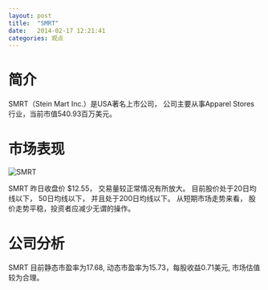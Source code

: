 ```yaml
---
layout: post
title:  "SMRT"
date:   2014-02-17 12:21:41
categories: 观点
---
```


# 简介
SMRT（Stein Mart Inc.）是USA著名上市公司，
公司主要从事Apparel Stores行业，当前市值540.93百万美元。

# 市场表现

![SMRT](http://finviz.com/chart.ashx?t=SMRT&ty=c&ta=1&p=d&s=l)

SMRT 昨日收盘价 $12.55，
交易量较正常情况有所放大。
目前股价处于20日均线以下，
50日均线以下，
并且处于200日均线以下。
从短期市场走势来看，
股价走势平稳，投资者应减少无谓的操作。

# 公司分析
SMRT 目前静态市盈率为17.68, 动态市盈率为15.73，每股收益0.71美元,
市场估值较为合理。

